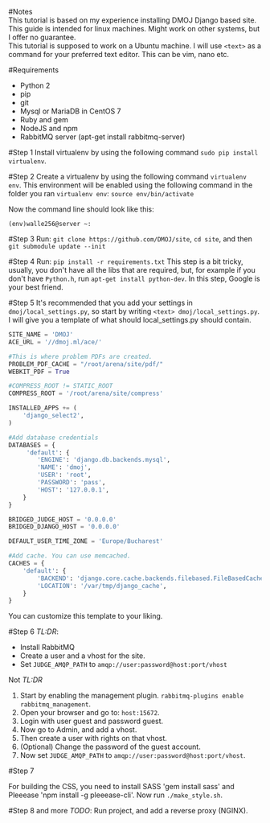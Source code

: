 #Notes   
This tutorial is based on my experience installing DMOJ Django based site. This guide is intended for linux machines. Might work on other systems, but I offer no guarantee.   
This tutorial is supposed to work on a Ubuntu machine.
I will use `<text>` as a command for your preferred text editor. This can be vim, nano etc.

#Requirements
* Python 2
* pip
* git
* Mysql or MariaDB in CentOS 7
* Ruby and gem
* NodeJS and npm
* RabbitMQ server (apt-get install rabbitmq-server)

#Step 1
Install virtualenv by using the following command `sudo pip install virtualenv`.

#Step 2
Create a virtualenv by using the following command `virtualenv env`.
This environment will be enabled using the following command in the folder you ran `virtualenv env`: `source env/bin/activate`

Now the command line should look like this:

```
(env)walle256@server ~:
```

#Step 3
Run: `git clone https://github.com/DMOJ/site`, `cd site`, and then `git submodule update --init`

#Step 4
Run: `pip install -r requirements.txt`
This step is a bit tricky, usually, you don't have all the libs that are required, but, for example if you don't have `Python.h`, run `apt-get install python-dev`.
In this step, Google is your best friend.

#Step 5
It's recommended that you add your settings in `dmoj/local_settings.py`, so start by writing `<text> dmoj/local_settings.py`.
I will give you a template of what should local_settings.py should contain.

```python
SITE_NAME = 'DMOJ'
ACE_URL = '//dmoj.ml/ace/'

#This is where problem PDFs are created.
PROBLEM_PDF_CACHE = "/root/arena/site/pdf/"
WEBKIT_PDF = True

#COMPRESS_ROOT != STATIC_ROOT
COMPRESS_ROOT = '/root/arena/site/compress'

INSTALLED_APPS += (
    'django_select2',
)

#Add database credentials
DATABASES = {
     'default': {
        'ENGINE': 'django.db.backends.mysql',
        'NAME': 'dmoj',
        'USER': 'root',
        'PASSWORD': 'pass',
        'HOST': '127.0.0.1',
    }
}

BRIDGED_JUDGE_HOST = '0.0.0.0'
BRIDGED_DJANGO_HOST = '0.0.0.0'

DEFAULT_USER_TIME_ZONE = 'Europe/Bucharest'

#Add cache. You can use memcached.
CACHES = {
    'default': {
        'BACKEND': 'django.core.cache.backends.filebased.FileBasedCache',
        'LOCATION': '/var/tmp/django_cache',
    }
}
```
You can customize this template to your liking.

#Step 6
*TL:DR*:
* Install RabbitMQ
* Create a user and a vhost for the site.
* Set `JUDGE_AMQP_PATH` to `amqp://user:password@host:port/vhost`

Not *TL:DR*       
1. Start by enabling the management plugin. `rabbitmq-plugins enable rabbitmq_management`.    
2. Open your browser and go to: `host:15672`.     
3. Login with user guest and password guest.     
4. Now go to Admin, and add a vhost.     
5. Then create a user with rights on that vhost.       
6. (Optional) Change the password of the guest account.       
7. Now set `JUDGE_AMQP_PATH` to `amqp://user:password@host:port/vhost`.       

#Step 7

For building the CSS, you need to install SASS 'gem install sass' and Pleeease 'npm install -g pleeease-cli'.
Now run `./make_style.sh`.

#Step 8 and more
*TODO*: Run project, and add a reverse proxy (NGINX).
